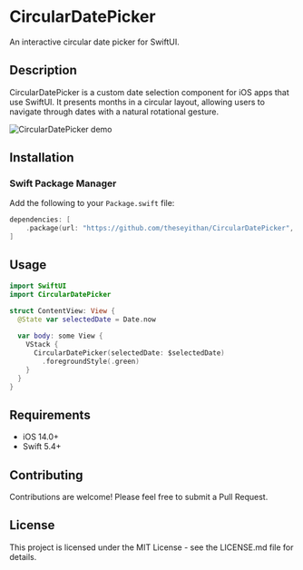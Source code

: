 # CircularDatePicker

An interactive circular date picker for SwiftUI.

## Description

CircularDatePicker is a custom date selection component for iOS apps that use SwiftUI. It presents months in a circular layout, allowing users to navigate through dates with a natural rotational gesture.

![CircularDatePicker demo](https://imgur.com/a/OlpFXj3)

## Installation

### Swift Package Manager

Add the following to your `Package.swift` file:

```swift
dependencies: [
    .package(url: "https://github.com/theseyithan/CircularDatePicker", from: "1.0.0")
]
```

## Usage
```swift
import SwiftUI
import CircularDatePicker

struct ContentView: View {
  @State var selectedDate = Date.now
  
  var body: some View {
    VStack {
      CircularDatePicker(selectedDate: $selectedDate)
        .foregroundStyle(.green)
    }
  }
}
```

## Requirements
- iOS 14.0+
- Swift 5.4+

## Contributing
Contributions are welcome! Please feel free to submit a Pull Request.

## License
This project is licensed under the MIT License - see the LICENSE.md file for details.
